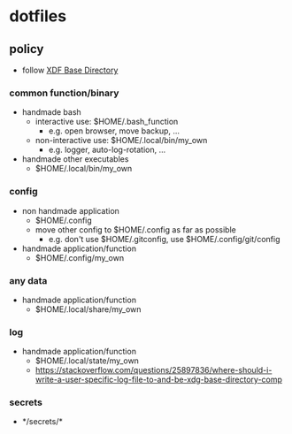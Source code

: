# dotfiles

## policy

* follow [XDF Base Directory](https://wiki.archlinux.org/title/XDG_Base_Directory)

### common function/binary

* handmade bash
  * interactive use: $HOME/.bash_function
    * e.g. open browser, move backup, ...
  * non-interactive use: $HOME/.local/bin/my_own
    * e.g. logger, auto-log-rotation, ...
* handmade other executables
  * $HOME/.local/bin/my_own

### config

* non handmade application
  * $HOME/.config
  * move other config to $HOME/.config as far as possible
    * e.g. don't use $HOME/.gitconfig, use $HOME/.config/git/config
* handmade application/function
  * $HOME/.config/my_own

### any data

* handmade application/function
  * $HOME/.local/share/my_own

### log

* handmade application/function
  * $HOME/.local/state/my_own
  * <https://stackoverflow.com/questions/25897836/where-should-i-write-a-user-specific-log-file-to-and-be-xdg-base-directory-comp>

### secrets

* \*/secrets/\*
